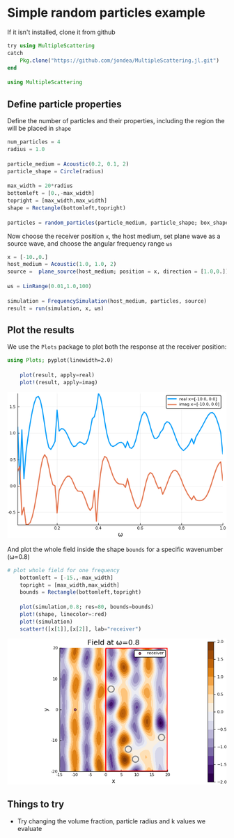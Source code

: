 # Simple random particles example

If it isn't installed, clone it from github
```julia
try using MultipleScattering
catch
    Pkg.clone("https://github.com/jondea/MultipleScattering.jl.git")
end

using MultipleScattering
```

## Define particle properties
Define the number of particles and their properties, including the region the will be placed in `shape`
```julia
num_particles = 4
radius = 1.0

particle_medium = Acoustic(0.2, 0.1, 2)
particle_shape = Circle(radius)

max_width = 20*radius
bottomleft = [0.,-max_width]
topright = [max_width,max_width]
shape = Rectangle(bottomleft,topright)

particles = random_particles(particle_medium, particle_shape; box_shape = shape, num_particles = num_particles)
```

Now choose the receiver position `x`, the host medium, set plane wave as a source wave, and choose the angular frequency range `ωs`
```julia
x = [-10.,0.]
host_medium = Acoustic(1.0, 1.0, 2)
source =  plane_source(host_medium; position = x, direction = [1.0,0.])

ωs = LinRange(0.01,1.0,100)

simulation = FrequencySimulation(host_medium, particles, source)
result = run(simulation, x, ωs)
```

## Plot the results
We use the `Plots` package to plot both the response at the receiver position:

```julia
using Plots; pyplot(linewidth=2.0)

    plot(result, apply=real)
    plot!(result, apply=imag)
```
![Plot of response against wavenumber](plot_result.png)

And plot the whole field inside the shape `bounds` for a specific wavenumber (ω=0.8)
```julia
# plot whole field for one frequency
    bottomleft = [-15.,-max_width]
    topright = [max_width,max_width]
    bounds = Rectangle(bottomleft,topright)

    plot(simulation,0.8; res=80, bounds=bounds)
    plot!(shape, linecolor=:red)
    plot!(simulation)
    scatter!([x[1]],[x[2]], lab="receiver")    
```
![Plot real part of acoustic field](plot_field.png)

## Things to try
- Try changing the volume fraction, particle radius and k values we evaluate
